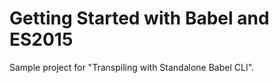 Getting Started with Babel and ES2015
=====================================
Sample project for "Transpiling with Standalone Babel CLI".

